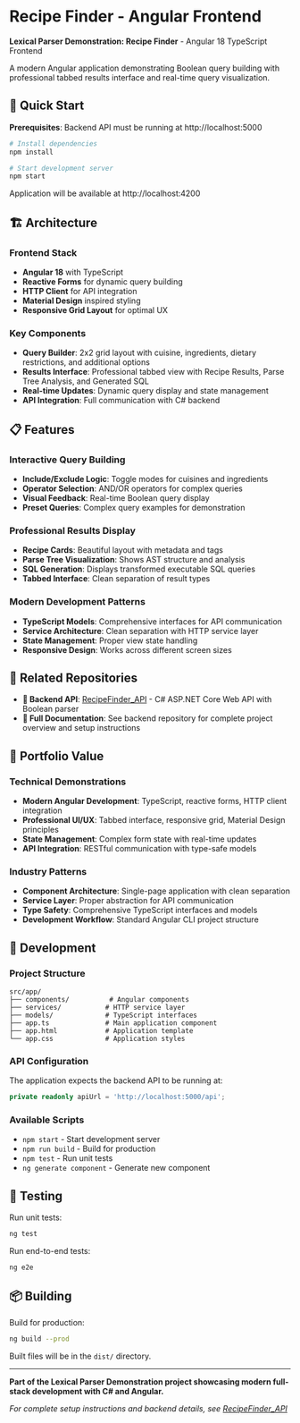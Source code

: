 # Recipe Finder - Angular Frontend

**Lexical Parser Demonstration: Recipe Finder** - Angular 18 TypeScript Frontend

A modern Angular application demonstrating Boolean query building with professional tabbed results interface and real-time query visualization.

## 🚀 Quick Start

**Prerequisites**: Backend API must be running at http://localhost:5000

```bash
# Install dependencies
npm install

# Start development server
npm start
```

Application will be available at http://localhost:4200

## 🏗️ Architecture

### **Frontend Stack**
- **Angular 18** with TypeScript
- **Reactive Forms** for dynamic query building
- **HTTP Client** for API integration
- **Material Design** inspired styling
- **Responsive Grid Layout** for optimal UX

### **Key Components**
- **Query Builder**: 2x2 grid layout with cuisine, ingredients, dietary restrictions, and additional options
- **Results Interface**: Professional tabbed view with Recipe Results, Parse Tree Analysis, and Generated SQL
- **Real-time Updates**: Dynamic query display and state management
- **API Integration**: Full communication with C# backend

## 📋 Features

### **Interactive Query Building**
- **Include/Exclude Logic**: Toggle modes for cuisines and ingredients
- **Operator Selection**: AND/OR operators for complex queries
- **Visual Feedback**: Real-time Boolean query display
- **Preset Queries**: Complex query examples for demonstration

### **Professional Results Display**
- **Recipe Cards**: Beautiful layout with metadata and tags
- **Parse Tree Visualization**: Shows AST structure and analysis
- **SQL Generation**: Displays transformed executable SQL queries
- **Tabbed Interface**: Clean separation of result types

### **Modern Development Patterns**
- **TypeScript Models**: Comprehensive interfaces for API communication
- **Service Architecture**: Clean separation with HTTP service layer
- **State Management**: Proper view state handling
- **Responsive Design**: Works across different screen sizes

## 🔗 Related Repositories

- **🔗 Backend API**: [RecipeFinder_API](https://github.com/stevewash123/RecipeFinder_API) - C# ASP.NET Core Web API with Boolean parser
- **📖 Full Documentation**: See backend repository for complete project overview and setup instructions

## 🎯 Portfolio Value

### **Technical Demonstrations**
- **Modern Angular Development**: TypeScript, reactive forms, HTTP client integration
- **Professional UI/UX**: Tabbed interface, responsive grid, Material Design principles
- **State Management**: Complex form state with real-time updates
- **API Integration**: RESTful communication with type-safe models

### **Industry Patterns**
- **Component Architecture**: Single-page application with clean separation
- **Service Layer**: Proper abstraction for API communication
- **Type Safety**: Comprehensive TypeScript interfaces and models
- **Development Workflow**: Standard Angular CLI project structure

## 🔧 Development

### **Project Structure**
```
src/app/
├── components/          # Angular components
├── services/           # HTTP service layer
├── models/             # TypeScript interfaces
├── app.ts              # Main application component
├── app.html            # Application template
└── app.css             # Application styles
```

### **API Configuration**
The application expects the backend API to be running at:
```typescript
private readonly apiUrl = 'http://localhost:5000/api';
```

### **Available Scripts**
- `npm start` - Start development server
- `npm run build` - Build for production
- `npm test` - Run unit tests
- `ng generate component` - Generate new component

## 🧪 Testing

Run unit tests:
```bash
ng test
```

Run end-to-end tests:
```bash
ng e2e
```

## 📦 Building

Build for production:
```bash
ng build --prod
```

Built files will be in the `dist/` directory.

---

**Part of the Lexical Parser Demonstration project showcasing modern full-stack development with C# and Angular.**

*For complete setup instructions and backend details, see [RecipeFinder_API](https://github.com/stevewash123/RecipeFinder_API)*